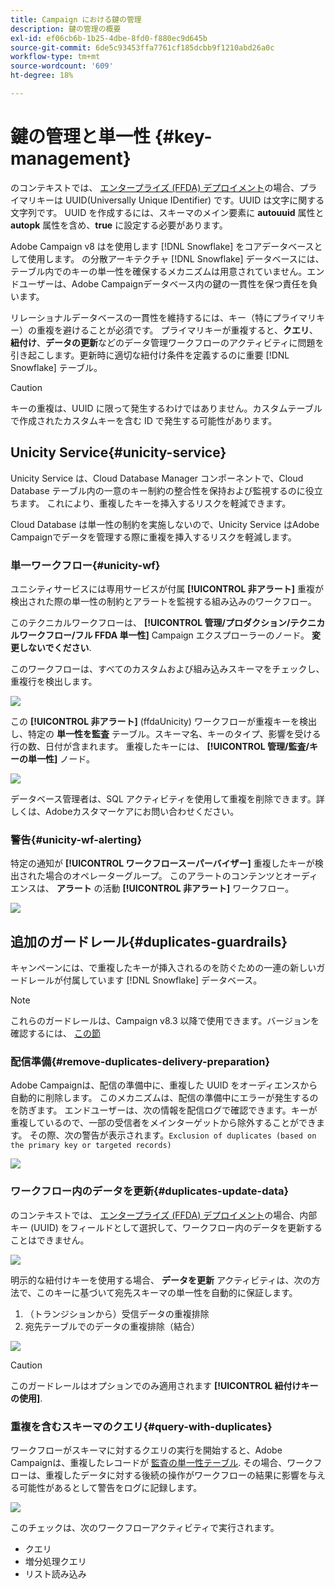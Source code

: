 ```yaml
---
title: Campaign における鍵の管理
description: 鍵の管理の概要
exl-id: ef06cb6b-1b25-4dbe-8fd0-f880ec9d645b
source-git-commit: 6de5c93453ffa7761cf185dcbb9f1210abd26a0c
workflow-type: tm+mt
source-wordcount: '609'
ht-degree: 18%

---
```


# 鍵の管理と単一性 {#key-management}

のコンテキストでは、 [エンタープライズ (FFDA) デプロイメント](enterprise-deployment.md)の場合、プライマリキーは UUID(Universally Unique IDentifier) です。UUID は文字に関する文字列です。 UUID を作成するには、スキーマのメイン要素に **autouuid** 属性と **autopk** 属性を含め、**true** に設定する必要があります。

Adobe Campaign v8 はを使用します [!DNL Snowflake] をコアデータベースとして使用します。 の分散アーキテクチャ [!DNL Snowflake] データベースには、テーブル内でのキーの単一性を確保するメカニズムは用意されていません。エンドユーザーは、Adobe Campaignデータベース内の鍵の一貫性を保つ責任を負います。

リレーショナルデータベースの一貫性を維持するには、キー（特にプライマリキー）の重複を避けることが必須です。 プライマリキーが重複すると、**クエリ**、**紐付け**、**データの更新**&#x200B;などのデータ管理ワークフローのアクティビティに問題を引き起こします。更新時に適切な紐付け条件を定義するのに重要 [!DNL Snowflake] テーブル。


>[!CAUTION]
>
>キーの重複は、UUID に限って発生するわけではありません。カスタムテーブルで作成されたカスタムキーを含む ID で発生する可能性があります。


## Unicity Service{#unicity-service}

Unicity Service は、Cloud Database Manager コンポーネントで、Cloud Database テーブル内の一意のキー制約の整合性を保持および監視するのに役立ちます。 これにより、重複したキーを挿入するリスクを軽減できます。

Cloud Database は単一性の制約を実施しないので、Unicity Service はAdobe Campaignでデータを管理する際に重複を挿入するリスクを軽減します。

### 単一ワークフロー{#unicity-wf}

ユニシティサービスには専用サービスが付属 **[!UICONTROL 非アラート]** 重複が検出された際の単一性の制約とアラートを監視する組み込みのワークフロー。

このテクニカルワークフローは、 **[!UICONTROL 管理/プロダクション/テクニカルワークフロー/フル FFDA 単一性]** Campaign エクスプローラーのノード。 **変更しないでください**.

このワークフローは、すべてのカスタムおよび組み込みスキーマをチェックし、重複行を検出します。

![](assets/unicity-alerting-wf.png)

この **[!UICONTROL 非アラート]** (ffdaUnicity) ワークフローが重複キーを検出し、特定の **単一性を監査** テーブル。スキーマ名、キーのタイプ、影響を受ける行の数、日付が含まれます。 重複したキーには、 **[!UICONTROL 管理/監査/キーの単一性]** ノード。

![](assets/unicity-table.png)

データベース管理者は、SQL アクティビティを使用して重複を削除できます。詳しくは、Adobeカスタマーケアにお問い合わせください。

### 警告{#unicity-wf-alerting}

特定の通知が **[!UICONTROL ワークフロースーパーバイザー]** 重複したキーが検出された場合のオペレーターグループ。 このアラートのコンテンツとオーディエンスは、 **アラート** の活動 **[!UICONTROL 非アラート]** ワークフロー。

![](assets/wf-alert-activity.png)


## 追加のガードレール{#duplicates-guardrails}

キャンペーンには、で重複したキーが挿入されるのを防ぐための一連の新しいガードレールが付属しています [!DNL Snowflake] データベース。

>[!NOTE]
>
>これらのガードレールは、Campaign v8.3 以降で使用できます。バージョンを確認するには、 [この節](../start/compatibility-matrix.md#how-to-check-your-campaign-version-and-buildversion)

### 配信準備{#remove-duplicates-delivery-preparation}

Adobe Campaignは、配信の準備中に、重複した UUID をオーディエンスから自動的に削除します。 このメカニズムは、配信の準備中にエラーが発生するのを防ぎます。 エンドユーザーは、次の情報を配信ログで確認できます。キーが重複しているので、一部の受信者をメインターゲットから除外することができます。 その際、次の警告が表示されます。`Exclusion of duplicates (based on the primary key or targeted records)`

![](assets/exclusion-duplicates-log.png)

### ワークフロー内のデータを更新{#duplicates-update-data}

のコンテキストでは、 [エンタープライズ (FFDA) デプロイメント](enterprise-deployment.md)の場合、内部キー (UUID) をフィールドとして選択して、ワークフロー内のデータを更新することはできません。

![](assets/update-data-no-internal-key.png)

明示的な紐付けキーを使用する場合、 **データを更新** アクティビティは、次の方法で、このキーに基づいて宛先スキーマの単一性を自動的に保証します。

1. （トランジションから）受信データの重複排除
1. 宛先テーブルでのデータの重複排除（結合）


![](assets/update-data-deduplicate.png)

>[!CAUTION]
>
>このガードレールはオプションでのみ適用されます **[!UICONTROL 紐付けキーの使用]**.


### 重複を含むスキーマのクエリ{#query-with-duplicates}

ワークフローがスキーマに対するクエリの実行を開始すると、Adobe Campaignは、重複したレコードが [監査の単一性テーブル](#unicity-wf). その場合、ワークフローは、重複したデータに対する後続の操作がワークフローの結果に影響を与える可能性があるとして警告をログに記録します。

![](assets/query-with-duplicates.png)

このチェックは、次のワークフローアクティビティで実行されます。

* クエリ
* 増分処理クエリ
* リスト読み込み